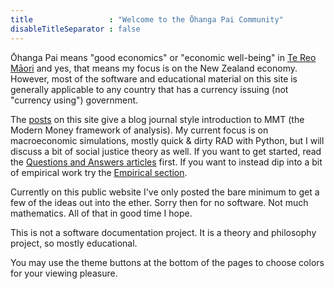 ```yaml
---
title                 : "Welcome to the Ōhanga Pai Community"
disableTitleSeparator : false
---
```


Ōhanga Pai means "good economics" or "economic well-being" in [Te Reo Māori](https://maoridictionary.co.nz/search?idiom=&phrase=&proverb=&loan=&histLoanWords=&keywords=ohanga) and yes, that means my focus is on the New Zealand economy. However, most of the software and educational material on this site is generally applicable to any country that has a currency issuing (not "currency using") government.

The [posts](/ohanga-pai/blog/) on this site give a blog journal style introduction to MMT (the Modern Money framework of analysis). 
My current focus is on macroeconomic simulations, mostly quick & dirty RAD with Python, but I will discuss a bit of social justice theory as well. 
If you want to get started, read the [Questions and Answers articles](/ohanga-pai/questions/) first.
If you want to instead dip into a bit of empirical work try the [Empirical section](/ohanga-pai/empirical/).

Currently on this public website I've only posted the bare minimum to get a few of the ideas out into the ether. 
Sorry then for no software. 
Not much mathematics. 
All of that in good time I hope.

This is not a software documentation project. 
It is a theory and philosophy project, so mostly educational.

You may use the theme buttons at the bottom of the pages to choose colors 
for your viewing pleasure.
